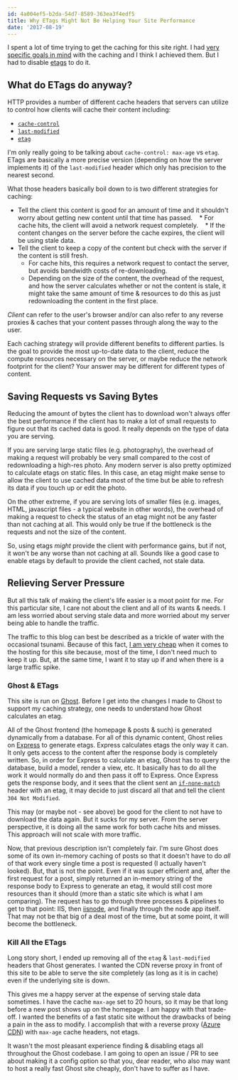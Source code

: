 ```yaml
---
id: 4a004ef5-b2da-54d7-8589-363ea3f4edf5
title: Why ETags Might Not Be Helping Your Site Performance
date: '2017-08-19'
---
```


I spent a lot of time trying to get the caching for this site right. I had [very specific goals in mind](/ghost-on-azure/#final-product) with the caching and I think I achieved them. But I had to disable [etags](https://developer.mozilla.org/en-US/docs/Web/HTTP/Headers/ETag) to do it.

## What do ETags do anyway?

HTTP provides a number of different cache headers that servers can utilize to control how clients will cache their content including:

* [`cache-control`](https://developer.mozilla.org/en-US/docs/Web/HTTP/Headers/Cache-Control)
* [`last-modified`](https://developer.mozilla.org/en-US/docs/Web/HTTP/Headers/Last-Modified)
* [`etag`](https://developer.mozilla.org/en-US/docs/Web/HTTP/Headers/ETag)

<div class="alert alert-info">
<i class="fa fa-info-circle" title="Aside"></i>

I'm only really going to be talking about `cache-control: max-age` vs `etag`. ETags are basically a more precise version (depending on how the server implements it) of the `last-modified` header which only has precision to the nearest second.

</div>

What those headers basically boil down to is two different strategies for caching:

* Tell the client this content is good for an amount of time and it shouldn't worry about getting new content until that time has passed.
    * For cache hits, the client will avoid a network request completely.
    * If the content changes on the server before the cache expires, the client will be using stale data.
* Tell the client to keep a copy of the content but check with the server if the content is still fresh.
    * For cache hits, this requires a network request to contact the server, but avoids bandwidth costs of re-downloading.
    * Depending on the size of the content, the overhead of the request, and how the server calculates whether or not the content is stale, it might take the same amount of time & resources to do this as just redownloading the content in the first place.

<div class="alert alert-info">
<i class="fa fa-info-circle" title="Note"></i>

_Client_ can refer to the user's browser and/or can also refer to any reverse proxies & caches that your content passes through along the way to the user.

</div>

Each caching strategy will provide different benefits to different parties. Is the goal to provide the most up-to-date data to the client, reduce the compute resources necessary on the server, or maybe reduce the network footprint for the client? Your answer may be different for different types of content.

## Saving Requests vs Saving Bytes

Reducing the amount of bytes the client has to download won't always offer the best performance if the client has to make a lot of small requests to figure out that its cached data is good. It really depends on the type of data you are serving.

If you are serving large static files (e.g. photography), the overhead of making a request will probably be very small compared to the cost of redownloading a high-res photo. Any modern server is also pretty optimized to calculate etags on static files. In this case, an etag might make sense to allow the client to use cached data most of the time but be able to refresh its data if you touch up or edit the photo.

On the other extreme, if you are serving lots of smaller files (e.g. images, HTML, javascript files - a typical website in other words), the overhead of making a request to check the status of an etag might not be any faster than not caching at all. This would only be true if the bottleneck is the requests and not the size of the content.

So, using etags _might_ provide the client with performance gains, but if not, it won't be any worse than not caching at all. Sounds like a good case to enable etags by default to provide the client cached, not stale data.

## Relieving Server Pressure

But all this talk of making the client's life easier is a moot point for me. For this particular site, I care not about the client and all of its wants & needs. I am less worried about serving stale data and more worried about my server being able to handle the traffic.

The traffic to this blog can best be described as a trickle of water with the occasional tsunami. Because of this fact, [I am very cheap](/ghost-on-azure/) when it comes to the hosting for this site because, most of the time, I don't need much to keep it up. But, at the same time, I want it to stay up if and when there is a large traffic spike.

### Ghost & ETags

This site is run on [Ghost](https://ghost.org/). Before I get into the changes I made to Ghost to support my caching strategy, one needs to understand how Ghost calculates an etag.

All of the Ghost frontend (the homepage & posts & such) is generated dynamically from a database. For all of this dynamic content, Ghost relies on [Express](https://expressjs.com/) to generate etags. Express calculates etags the only way it can. It only gets access to the content after the response body is completely written. So, in order for Express to calculate an etag, Ghost has to query the database, build a model, render a view, etc. It basically has to do all the work it would normally do and then pass it off to Express. Once Express gets the response body, and it sees that the client sent an [`if-none-match`](https://developer.mozilla.org/en-US/docs/Web/HTTP/Headers/If-None-Match) header with an etag, it may decide to just discard all that and tell the client `304 Not Modified`.

This may (or maybe not - see above) be good for the client to not have to download the data again. But it sucks for my server. From the server perspective, it is doing all the same work for both cache hits and misses. This approach will not scale with more traffic.

Now, that previous description isn't completely fair. I'm sure Ghost does some of its own in-memory caching of posts so that it doesn't have to do _all_ of that work every single time a post is requested (I actually haven't looked). But, that is not the point. Even if it was super efficient and, after the first request for a post, simply returned an in-memory string of the response body to Express to generate an etag, it would still cost more resources than it should (more than a static site which is what I am comparing). The request has to go through three processes & pipelines to get to that point: IIS, then [iisnode](https://github.com/tjanczuk/iisnode), and finally through the node app itself. That may not be that big of a deal most of the time, but at some point, it will become the bottleneck.

### Kill All the ETags

Long story short, I ended up removing all of the `etag` & `last-modified` headers that Ghost generates. I wanted the CDN reverse proxy in front of this site to be able to serve the site completely (as long as it is in cache) even if the underlying site is down.

This gives me a happy server at the expense of serving stale data sometimes. I have the cache `max-age` set to 20 hours, so it may be that long before a new post shows up on the homepage. I am happy with that trade-off. I wanted the benefits of a fast static site without the drawbacks of being a pain in the ass to modify. I accomplish that with a reverse proxy ([Azure CDN](https://azure.microsoft.com/en-us/services/cdn/)) with `max-age` cache headers, not etags.

It wasn't the most pleasant experience finding & disabling etags all throughout the Ghost codebase. I am going to open an issue / PR to see about making it a config option so that you, dear reader, who also may want to host a really fast Ghost site cheaply, don't have to suffer as I have.